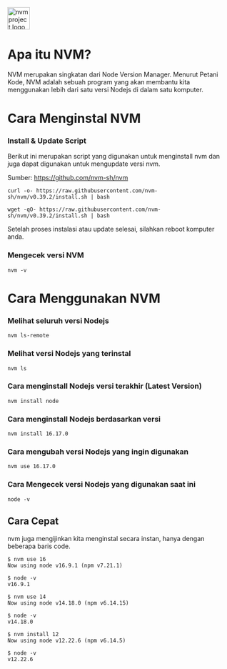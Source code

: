 <a href="https://github.com/nvm-sh/logos"><img alt="nvm project logo" src="https://raw.githubusercontent.com/nvm-sh/logos/HEAD/nvm-logo-color.svg" height="50" /></a>

# Apa itu NVM?

NVM merupakan singkatan dari Node Version Manager. Menurut Petani Kode, NVM adalah sebuah program yang akan membantu kita menggunakan lebih dari satu versi Nodejs di dalam satu komputer.

# Cara Menginstal NVM

### Install & Update Script

Berikut ini merupakan script yang digunakan untuk menginstall nvm dan juga dapat digunakan untuk mengupdate versi nvm.

Sumber: https://github.com/nvm-sh/nvm

```
curl -o- https://raw.githubusercontent.com/nvm-sh/nvm/v0.39.2/install.sh | bash
```

```
wget -qO- https://raw.githubusercontent.com/nvm-sh/nvm/v0.39.2/install.sh | bash
```

Setelah proses instalasi atau update selesai, silahkan reboot komputer anda.

### Mengecek versi NVM

```
nvm -v
```

# Cara Menggunakan NVM

### Melihat seluruh versi Nodejs

```
nvm ls-remote
```

### Melihat versi Nodejs yang terinstal

```
nvm ls
```

### Cara menginstall Nodejs versi terakhir (Latest Version)

```
nvm install node
```

### Cara menginstall Nodejs berdasarkan versi

```
nvm install 16.17.0
```

### Cara mengubah versi Nodejs yang ingin digunakan

```
nvm use 16.17.0
```

### Cara Mengecek versi Nodejs yang digunakan saat ini

```
node -v
```

## Cara Cepat

nvm juga mengijinkan kita menginstal secara instan, hanya dengan beberapa baris code.

```
$ nvm use 16
Now using node v16.9.1 (npm v7.21.1)

$ node -v
v16.9.1

$ nvm use 14
Now using node v14.18.0 (npm v6.14.15)

$ node -v
v14.18.0

$ nvm install 12
Now using node v12.22.6 (npm v6.14.5)

$ node -v
v12.22.6
```
